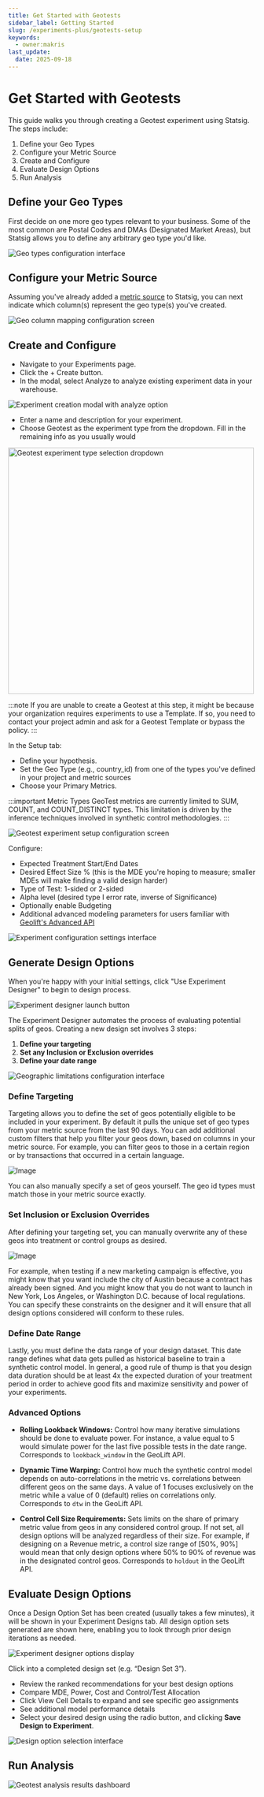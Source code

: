 ```yaml
---
title: Get Started with Geotests
sidebar_label: Getting Started
slug: /experiments-plus/geotests-setup
keywords:
  - owner:makris
last_update:
  date: 2025-09-18
---
```


# Get Started with Geotests

This guide walks you through creating a Geotest experiment using Statsig. The steps include:

1. Define your Geo Types
2. Configure your Metric Source
3. Create and Configure
4. Evaluate Design Options
5. Run Analysis

## Define your Geo Types

First decide on one more geo types relevant to your business. Some of the most common are Postal Codes and DMAs (Designated Market Areas), but Statsig allows you to define any arbitrary geo type you'd like.

![Geo types configuration interface](/img/geotests/geo_types_settings.png)

## Configure your Metric Source

Assuming you've already added a [metric source](/statsig-warehouse-native/configuration/metric-sources/) to Statsig, you can next indicate which column(s) represent the geo type(s) you've created.

![Geo column mapping configuration screen](/img/geotests/geo_column_mapping.png)

## Create and Configure

- Navigate to your Experiments page.
- Click the + Create button.
- In the modal, select Analyze to analyze existing experiment data in your warehouse.

![Experiment creation modal with analyze option](/img/geotests/CreateXP.png)

- Enter a name and description for your experiment.
- Choose Geotest as the experiment type from the dropdown. Fill in the remaining info as you usually would

<img src="/img/geotests/SetType.png" alt="Geotest experiment type selection dropdown" width="500px" />

:::note
If you are unable to create a Geotest at this step, it might be because your organization requires experiments to use a Template. If so, you need to contact your project admin and ask for a Geotest Template or bypass the policy.
:::

In the Setup tab:

- Define your hypothesis.
- Set the Geo Type (e.g., country_id) from one of the types you've defined in your project and metric sources
- Choose your Primary Metrics.

:::important Metric Types
GeoTest metrics are currently limited to SUM, COUNT, and COUNT_DISTINCT types. This limitation is driven by the inference techniques involved in synthetic control methodologies.
:::

![Geotest experiment setup configuration screen](/img/geotests/SetupXP.png)

Configure:

- Expected Treatment Start/End Dates
- Desired Effect Size % (this is the MDE you're hoping to measure; smaller MDEs will make finding a valid design harder)
- Type of Test: 1-sided or 2-sided
- Alpha level (desired type I error rate, inverse of Significance)
- Optionally enable Budgeting
- Additional advanced modeling parameters for users familiar with [Geolift's Advanced API](https://github.com/facebookincubator/GeoLift/blob/main/R/pre_test_power.R)

![Experiment configuration settings interface](/img/geotests/XPConfigs.png)

## Generate Design Options

When you're happy with your initial settings, click "Use Experiment Designer" to begin to design process.

![Experiment designer launch button](/img/geotests/StartDesigner.png)

The Experiment Designer automates the process of evaluating potential splits of geos. Creating a new design set involves 3 steps:

1. **Define your targeting**
2. **Set any Inclusion or Exclusion overrides**
3. **Define your date range**

![Geographic limitations configuration interface](/img/geotests/CreateDesign.png)

### Define Targeting

Targeting allows you to define the set of geos potentially eligible to be included in your experiment. By default it pulls the unique set of geo types from your metric source from the last 90 days. You can add additional custom filters that help you filter your geos down, based on columns in your metric source. For example, you can filter geos to those in a certain region or by transactions that occurred in a certain language.

![Image](/img/geotests/targeting.png)

You can also manually specify a set of geos yourself. The geo id types must match those in your metric source exactly.

### Set Inclusion or Exclusion Overrides

After defining your targeting set, you can manually overwrite any of these geos into treatment or control groups as desired.

![Image](/img/geotests/targetingoverwrites.png)

For example, when testing if a new marketing campaign is effective, you might know that you want include the city of Austin because a contract has already been signed. And you might know that you do not want to launch in New York, Los Angeles, or Washington D.C. because of local regulations. You can specify these constraints on the designer and it will ensure that all design options considered will conform to these rules.

### Define Date Range

Lastly, you must define the data range of your design dataset. This date range defines what data gets pulled as historical baseline to train a synthetic control model. In general, a good rule of thump is that you design data duration should be at least 4x the expected duration of your treatment period in order to achieve good fits and maximize sensitivity and power of your experiments.

### Advanced Options

- **Rolling Lookback Windows:** Control how many iterative simulations should be done to evaluate power. For instance, a value equal to 5 would simulate power for the last five possible tests in the date range. Corresponds to `lookback_window` in the GeoLift API.

- **Dynamic Time Warping:** Control how much the synthetic control model depends on auto-correlations in the metric vs. correlations between different geos on the same days. A value of 1 focuses exclusively on the metric while a value of 0 (default) relies on correlations only. Corresponds to `dtw` in the GeoLift API.

- **Control Cell Size Requirements:** Sets limits on the share of primary metric value from geos in any considered control group. If not set, all design options will be analyzed regardless of their size. For example, if designing on a Revenue metric, a control size range of [50%, 90%] would mean that only design options where 50% to 90% of revenue was in the designated control geos. Corresponds to `holdout` in the GeoLift API.

## Evaluate Design Options

Once a Design Option Set has been created (usually takes a few minutes), it will be shown in your Experiment Designs tab. All design option sets generated are shown here, enabling you to look through prior design iterations as needed.

![Experiment designer options display](/img/geotests/DesignerOptions.png)

Click into a completed design set (e.g. “Design Set 3”).

- Review the ranked recommendations for your best design options
- Compare MDE, Power, Cost and Control/Test Allocation
- Click View Cell Details to expand and see specific geo assignments
- See additional model performance details
- Select your desired design using the radio button, and clicking **Save Design to Experiment**.

![Design option selection interface](/img/geotests/DesignOption.png)

## Run Analysis

![Geotest analysis results dashboard](/img/geotests/AnalysisResults.png)
